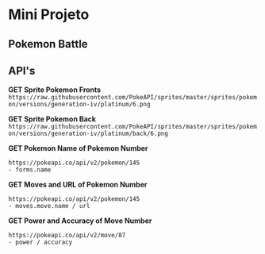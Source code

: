 # Mini Projeto

## Pokemon Battle

## API's

**GET Sprite Pokemon Fronts**
``` https://raw.githubusercontent.com/PokeAPI/sprites/master/sprites/pokemon/versions/generation-iv/platinum/6.png ```

**GET Sprite Pokemon Back**
``` https://raw.githubusercontent.com/PokeAPI/sprites/master/sprites/pokemon/versions/generation-iv/platinum/back/6.png ```

**GET Pokemon Name of Pokemon Number**
```
https://pokeapi.co/api/v2/pokemon/145
- forms.name
```

**GET Moves and URL of Pokemon Number**
```
https://pokeapi.co/api/v2/pokemon/145
- moves.move.name / url
```

**GET Power and Accuracy of Move Number**
```
https://pokeapi.co/api/v2/move/87
- power / accuracy
```
